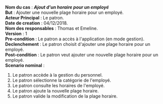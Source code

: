 **Nom du cas** : ***Ajout d'un horaire pour un employé***  
**But** : Ajouter une nouvelle plage horaire pour un employé.  
**Acteur Principal** : Le patron.  
**Date de creation** : 04/12/2018.  
**Nom des responsables** : Thomas et Emeline.  
**Version** : 1  
**Pre-condition** : Le patron a accès à l'application (en mode gestion).  
**Declenchement** : Le patron choisit d'ajouter une plage horaire pour un employé.  
**Post-condition** : Le patron veut ajouter une nouvelle plage horaire pour un employé.  
**Scenario nominal** :   
 1. Le patron accède à la gestion du personnel.
 2. Le patron sélectionne la catégorie de l'employé.
 3. Le patron consulte les horaires de l'employé.
 4. Le patron ajoute la nouvelle plage horaire.
 5. Le patron valide la modification de la plage horaire.
